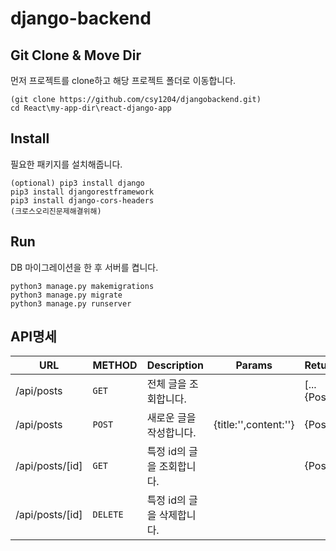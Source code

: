 # django-backend

## Git Clone & Move Dir
 먼저 프로젝트를 clone하고 해당 프로젝트 폴더로 이동합니다.
```
(git clone https://github.com/csy1204/djangobackend.git)
cd React\my-app-dir\react-django-app  
```

## Install
 필요한 패키지를 설치해줍니다.
```
(optional) pip3 install django
pip3 install djangorestframework
pip3 install django-cors-headers
(크로스오리진문제해결위해)
```

## Run
  DB 마이그레이션을 한 후 서버를 켭니다.
```
python3 manage.py makemigrations
python3 manage.py migrate
python3 manage.py runserver
```

## API명세
|URL|METHOD|Description|Params|Return|
|---|---|---|---|---|
|/api/posts|`GET`|전체 글을 조회합니다.||[...{Post}]|
|/api/posts|`POST`|새로운 글을 작성합니다.|{title:'',content:''}|{Post}|
|/api/posts/[id]|`GET`|특정 id의 글을 조회합니다.||{Post}|
|/api/posts/[id]|`DELETE`|특정 id의 글을 삭제합니다.|||


